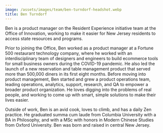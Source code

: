 ```yaml
---
image: /assets/images/team/ben-turndorf-headshot.webp
title: Ben Turndorf
---
```


Ben is a product manager on the Resident Experience initiative team at the Office of Innovation, working to make it easier for New Jersey residents to access state resources and programs.

Prior to joining the Office, Ben worked as a product manager at a Fortune 500 restaurant technology company, where he worked with an interdisciplinary team of designers and engineers to build ecommerce tools for small business owners during the COVID-19 pandemic. He also led the launch of a new reservation and table management product that served more than 500,000 diners in its first eight months. Before moving into product management, Ben started and grew a product operations team, leading operations, analytics, support, research, and QA to empower a broader product organization. He loves digging into the problems of real people, and working to come up with smart, simple solutions to make their lives easier.

Outside of work, Ben is an avid cook, loves to climb, and has a daily Zen practice. He graduated summa cum laude from Columbia University with a BA in Philosophy, and with a MSc with honors in Modern Chinese Studies from Oxford University. Ben was born and raised in central New Jersey.
